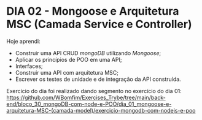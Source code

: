 # DIA 02 - Mongoose e Arquitetura MSC (Camada Service e Controller)

Hoje aprendi:

- Construir uma API CRUD *mongoDB* utilizando *Mongoose*;
- Aplicar os princípios de POO em uma API;
- Interfaces;
- Construir uma API com arquitetura MSC;
- Escrever os testes de unidade e de integração da API construída.



Exercício do dia foi realizado dando segmento no exercício do dia 01: https://github.com/WBomfim/Exercises_Trybe/tree/main/back-end/bloco_30_mongoDB-com-node-e-POO/dia_01_mongoose-e-arquitetura-MSC-(camada-model)/exercicio-mongodb-com-nodejs-e-poo
